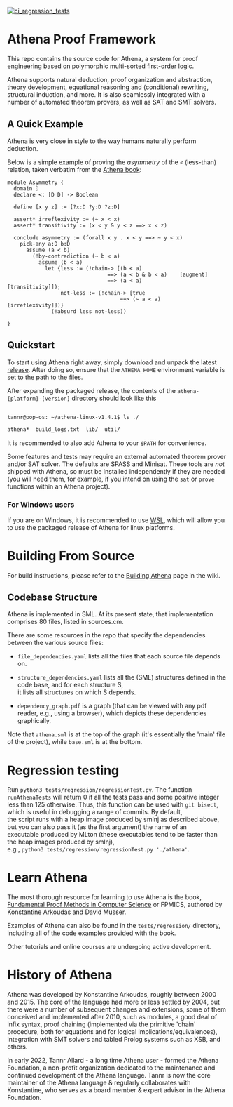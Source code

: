 [![ci_regression_tests](https://github.com/AthenaFoundation/athena/actions/workflows/main.yaml/badge.svg)](https://github.com/AthenaFoundation/athena/actions/workflows/main.yaml)
# Athena Proof Framework

This repo contains the source code for Athena, a system for proof engineering based on polymorphic multi-sorted first-order logic.

Athena supports natural deduction, proof organization and abstraction, theory development, equational reasoning and (conditional) rewriting, structural induction, and more. It is also seamlessly integrated with a number of automated theorem provers, as well as SAT and SMT solvers. 

## A Quick Example

Athena is very close in style to the way humans naturally perform deduction.

Below is a simple example of proving the *asymmetry* of the `<` (less-than) relation, taken verbatim from the [Athena book](#learn-athena):


```
module Asymmetry {
  domain D
  declare <: [D D] -> Boolean

  define [x y z] := [?x:D ?y:D ?z:D]

  assert* irreflexivity := (~ x < x)
  assert* transitivity := (x < y & y < z ==> x < z)

  conclude asymmetry := (forall x y . x < y ==> ~ y < x)
    pick-any a:D b:D
      assume (a < b)
        (!by-contradiction (~ b < a)
          assume (b < a) 
            let {less := (!chain-> [(b < a) 
                                ==> (a < b & b < a)    [augment]
                                ==> (a < a)            [transitivity]]);
                 not-less := (!chain-> [true 
                                    ==> (~ a < a)      [irreflexivity]])}
              (!absurd less not-less))

} 
```

## Quickstart

To start using Athena right away, simply download and unpack the latest [release](https://github.com/AthenaFoundation/athena/releases/latest). After doing so, ensure that the `ATHENA_HOME` environment variable is set to the path to the files.

After expanding the packaged release, the contents of the `athena-[platform]-[version]` directory should look like this

```sh

tannr@pop-os: ~/athena-linux-v1.4.1$ ls ./

athena*  build_logs.txt  lib/  util/
```

It is recommended to also add Athena to your `$PATH` for convenience.

Some features and tests may require an external automated theorem prover and/or SAT solver. The defaults are SPASS and Minisat. These tools are *not* shipped with Athena, so must be installed independently if they are needed (you will need them, for example, if you intend on using the `sat` or `prove` functions within an Athena project).

### For Windows users
If you are on Windows, it is recommended to use [WSL](https://docs.microsoft.com/en-us/windows/wsl/about), which will allow you to use the packaged release of Athena for linux platforms. 

# Building From Source

For build instructions, please refer to the [Building Athena](https://github.com/AthenaFoundation/athena/wiki/Building-Athena) page in the wiki.

## Codebase Structure
Athena is implemented in SML. At its present state, that implementation comprises 80 files, listed in sources.cm.

There are some resources in the repo that specify the dependencies between the various source files:

* `file_dependencies.yaml` lists all the files that each source file depends on.

* `structure_dependencies.yaml` lists all the (SML) structures defined in the code base, and for each structure S, <br> it lists all structures on which S depends.
	
* `dependency_graph.pdf` is a graph (that can be viewed with any pdf reader, e.g., using a browser), which depicts these dependencies graphically.

Note that `athena.sml` is at the top of the graph (it's essentially the 'main' file of the project), while
`base.sml` is at the bottom.




# Regression testing

Run `python3 tests/regression/regressionTest.py`. The function `runAthenaTests` will return 0 if all the tests pass and some positive integer <br>
less than 125 otherwise. Thus, this function can be used with `git bisect`, which is useful in debugging a range of commits. By default, <br>
the script runs with a heap image produced by smlnj as described above, but you can also pass it (as the first argument) the name of an <br>
executable produced by MLton (these executables tend to be faster than the heap images produced by smlnj), <br>e.g., `python3 tests/regression/regressionTest.py './athena'`.


# Learn Athena

The most thorough resource for learning to use Athena is the book, [Fundamental Proof Methods in Computer Science](https://mitpress.mit.edu/books/fundamental-proof-methods-computer-science) or FPMICS, authored by Konstantine Arkoudas and David Musser.

Examples of Athena can also be found in the `tests/regression/` directory, including all of the code examples provided with the book.

Other tutorials and online courses are undergoing active development.
# History of Athena

Athena was developed by Konstantine Arkoudas, roughly between 2000 and 2015. The core of the language had more or less settled by 2004, but there were a number of subsequent changes and extensions, some of them conceived and implemented after 2010, such as modules, a good deal of infix syntax, proof chaining (implemented via the primitive 'chain' procedure, both for equations and for logical implications/equivalences), integration with SMT solvers and tabled Prolog systems such as XSB, and others. 

In early 2022, Tannr Allard - a long time Athena user - formed the Athena Foundation, a non-profit organization dedicated to the maintenance and continued development of the Athena language. Tannr is now the core maintainer of the Athena language & regularly collaborates with Konstantine, who serves as a board member & expert advisor in the Athena Foundation.
 
